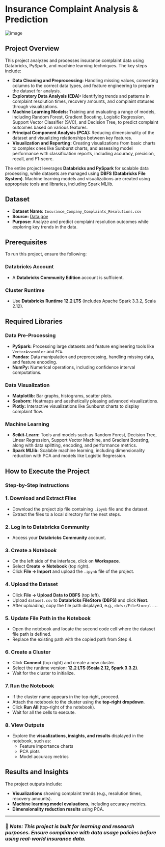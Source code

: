 # Insurance Complaint Analysis & Prediction

![image](https://github.com/user-attachments/assets/3c8127ee-d5b2-408e-a265-ad487e002b43)


## Project Overview
This project analyzes and processes insurance complaint data using Databricks, PySpark, and machine learning techniques. The key steps include:

- **Data Cleaning and Preprocessing:** Handling missing values, converting columns to the correct data types, and feature engineering to prepare the dataset for analysis.
- **Exploratory Data Analysis (EDA):** Identifying trends and patterns in complaint resolution times, recovery amounts, and complaint statuses through visualizations.
- **Machine Learning Models:** Training and evaluating a range of models, including Random Forest, Gradient Boosting, Logistic Regression, Support Vector Classifier (SVC), and Decision Tree, to predict complaint outcomes based on various features.
- **Principal Component Analysis (PCA):** Reducing dimensionality of the dataset and visualizing relationships between key features.
- **Visualization and Reporting:** Creating visualizations from basic charts to complex ones like Sunburst charts, and assessing model performance with classification reports, including accuracy, precision, recall, and F1-score.

The entire project leverages **Databricks and PySpark** for scalable data processing, while datasets are managed using **DBFS (Databricks File System)**. Machine learning models and visualizations are created using appropriate tools and libraries, including Spark MLlib.

## Dataset
- **Dataset Name:** `Insurance_Company_Complaints_Resolutions.csv`
- **Source:** [Data.gov](https://catalog.data.gov/dataset/insurance-company-complaints-resolutions-status-and-recoveries)
- **Purpose:** Analyze and predict complaint resolution outcomes while exploring key trends in the data.

## Prerequisites
To run this project, ensure the following:

### Databricks Account
- A **Databricks Community Edition** account is sufficient.

### Cluster Runtime
- Use **Databricks Runtime 12.2 LTS** (includes Apache Spark 3.3.2, Scala 2.12).

## Required Libraries
### Data Pre-Processing
- **PySpark:** Processing large datasets and feature engineering tools like `VectorAssembler` and `PCA`.
- **Pandas:** Data manipulation and preprocessing, handling missing data, and feature encoding.
- **NumPy:** Numerical operations, including confidence interval computations.

### Data Visualization
- **Matplotlib:** Bar graphs, histograms, scatter plots.
- **Seaborn:** Heatmaps and aesthetically pleasing advanced visualizations.
- **Plotly:** Interactive visualizations like Sunburst charts to display complaint flow.

### Machine Learning
- **Scikit-Learn:** Tools and models such as Random Forest, Decision Tree, Linear Regression, Support Vector Machine, and Gradient Boosting, along with data splitting, encoding, and performance metrics.
- **Spark MLlib:** Scalable machine learning, including dimensionality reduction with PCA and models like Logistic Regression.

## How to Execute the Project
### Step-by-Step Instructions

### 1. Download and Extract Files
- Download the project zip file containing `.ipynb` file and the dataset.
- Extract the files to a local directory for the next steps.

### 2. Log in to Databricks Community
- Access your **Databricks Community** account.

### 3. Create a Notebook
- On the left side of the interface, click on **Workspace**.
- Select **Create → Notebook** (top right).
- Click **File → Import** and upload the `.ipynb` file of the project.

### 4. Upload the Dataset
- Click **File → Upload Data to DBFS** (top left).
- Upload `dataset.csv` to **Databricks FileStore (DBFS)** and click **Next**.
- After uploading, copy the file path displayed, e.g., `dbfs:/FileStore/...`.

### 5. Update File Path in the Notebook
- Open the notebook and locate the second code cell where the dataset file path is defined.
- Replace the existing path with the copied path from Step 4.

### 6. Create a Cluster
- Click **Connect** (top right) and create a new cluster.
- Select the runtime version: **12.2 LTS (Scala 2.12, Spark 3.3.2)**.
- Wait for the cluster to initialize.

### 7. Run the Notebook
- If the cluster name appears in the top right, proceed.
- Attach the notebook to the cluster using the **top-right dropdown**.
- Click **Run All** (top-right of the notebook).
- Wait for all the cells to execute.

### 8. View Outputs
- Explore the **visualizations, insights, and results** displayed in the notebook, such as:
  - Feature importance charts
  - PCA plots
  - Model accuracy metrics

## Results and Insights
The project outputs include:
- **Visualizations** showing complaint trends (e.g., resolution times, recovery amounts).
- **Machine learning model evaluations**, including accuracy metrics.
- **Dimensionality reduction results** using PCA.

---

### 📌 *Note: This project is built for learning and research purposes. Ensure compliance with data usage policies before using real-world insurance data.*
